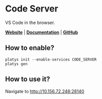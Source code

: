 # Code Server

VS Code in the browser.

**[Website](https://code.visualstudio.com/)** | **[Documentation](https://code.visualstudio.com/docs)** | **[GitHub](https://github.com/coder/code-server)**

## How to enable?

```
platys init --enable-services CODE_SERVER
platys gen
```

## How to use it?

Navigate to <http://10.156.72.248:28140>